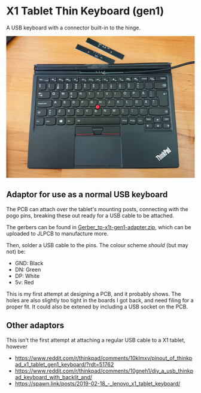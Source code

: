# X1 Tablet Thin Keyboard (gen1)

A USB keyboard with a connector built-in to the hinge.

![keyboard](keyboard.jpg)

## Adaptor for use as a normal USB keyboard

The PCB can attach over the tablet's mounting posts, connecting with the pogo pins, breaking these out ready for a USB cable to be attached.

The gerbers can be found in [Gerber_tp-x1t-gen1-adapter.zip](https://github.com/lentinj/tp-compact-keyboard/raw/master/x1-tablet-keyboard/Gerber_tp-x1t-gen1-adapter.zip), which can be uploaded to JLPCB to manufacture more.

Then, solder a USB cable to the pins. The colour scheme *should* (but may not) be:

* GND: Black
* DN: Green
* DP: White
* 5v: Red

This is my first attempt at designing a PCB, and it probably shows. The holes are also slightly too tight in the boards I got back, and need filing for a proper fit.
It could also be extened by including a USB socket on the PCB.

## Other adaptors

This isn't the first attempt at attaching a regular USB cable to a X1 tablet, however 

* https://www.reddit.com/r/thinkpad/comments/10klmxv/pinout_of_thinkpad_x1_tablet_gen1_keyboard/?rdt=51762
* https://www.reddit.com/r/thinkpad/comments/10gneh1/diy_a_usb_thinkpad_keyboard_with_backlit_and/
* https://spawn.link/posts/2019-02-18_-_lenovo_x1_tablet_keyboard/

